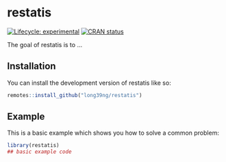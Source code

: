 
<!-- README.md is generated from README.Rmd. Please edit that file -->

# restatis

<!-- badges: start -->

[![Lifecycle:
experimental](https://img.shields.io/badge/lifecycle-experimental-orange.svg)](https://lifecycle.r-lib.org/articles/stages.html#experimental)
[![CRAN
status](https://www.r-pkg.org/badges/version/restatis)](https://CRAN.R-project.org/package=restatis)
<!-- badges: end -->

The goal of restatis is to …

## Installation

You can install the development version of restatis like so:

``` r
remotes::install_github("long39ng/restatis")
```

## Example

This is a basic example which shows you how to solve a common problem:

``` r
library(restatis)
## basic example code
```
